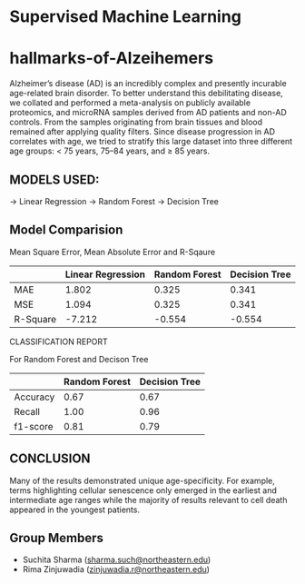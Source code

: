 # Supervised Machine Learning
# hallmarks-of-Alzeihemers

Alzheimer’s disease (AD) is an incredibly complex and presently incurable age-related brain disorder. To better understand this debilitating disease, we collated and performed a meta-analysis on publicly available proteomics, and microRNA samples derived from AD patients and non-AD controls. From the samples originating from brain tissues and blood remained after applying quality filters. Since disease progression in AD correlates with age, we tried to stratify this large dataset into three different age groups: < 75 years, 75–84 years, and ≥ 85 years.

## MODELS USED:
-> Linear Regression
-> Random Forest
-> Decision Tree

## Model Comparision
Mean Square Error, Mean Absolute Error and R-Sqaure

|          |  Linear Regression   |   Random Forest   |  Decision Tree   |
|----------|----------------------|-------------------|------------------|
| MAE      |      1.802           |     0.325         |   0.341          |
| MSE      |      1.094           |     0.325         |   0.341          |
| R-Square |     -7.212           |    -0.554         |  -0.554          |

CLASSIFICATION REPORT

For Random Forest and Decison Tree

|          |  Random Forest |  Decision Tree |
|----------|----------------|----------------|
| Accuracy |    0.67        |    0.67        |
| Recall   |    1.00        |    0.96        |
| f1-score |    0.81        |    0.79        |



## CONCLUSION
Many of the results demonstrated unique age-specificity. For example, terms highlighting cellular senescence only emerged in the earliest and intermediate age ranges while the majority of results relevant to cell death appeared in the youngest patients.

## Group Members
- Suchita Sharma (sharma.such@northeastern.edu)
- Rima Zinjuwadia (zinjuwadia.r@northeastern.edu)
